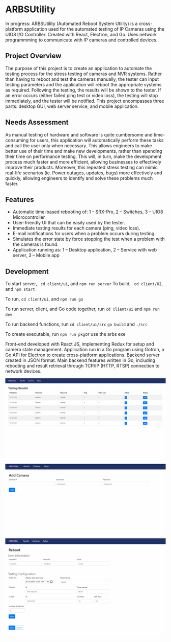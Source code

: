 # ARBSUtility
In progress: ARBSUtility (Automated Reboot System Utility) is a cross-platform application used for the automated testing of IP Cameras using the UIO8 I/O Controller. Created with React, Electron, and Go. Uses network programmming to communicate with IP cameras and controlled devices.

## Project Overview
The purpose of this project is to create an application to automate the testing process for the stress testing of cameras and NVR systems. Rather than having to reboot and test the cameras manually, the tester can input testing parameters and the application will reboot the appropriate systems as required. Following the testing, the results will be shown to the tester. If an error occurs (either failed ping test or video loss), the testing will stop immediately, and the tester will be notified. This project encompasses three parts: desktop GUI, web server service, and mobile application.

## Needs Assessment
As manual testing of hardware and software is quite cumbersome and time-consuming for users, this application will automatically perform these tasks and call the user only when necessary. This allows engineers to make better use of their time and make new developments, rather than spending their time on performance testing. This will, in turn, make the development process much faster and more efficient, allowing businesses to effectively improve their products. Moreover, this repeated stress testing can mimic real-life scenarios (ie. Power outages, updates, bugs) more effectively and quickly, allowing engineers to identify and solve these problems much faster.

## Features 
-	Automatic time-based rebooting of: 1 – SRX-Pro, 2 – Switches, 3 – UIO8 Microcontroller
-	User-friendly UI that can be easily used by the tester.
-	Immediate testing results for each camera (ping, video loss).
-	E-mail notifications for users when a problem occurs during testing.
-	Simulates the error state by force stopping the test when a problem with the cameras is found.
-	Application running as: 1 – Desktop application, 2 – Service with web server, 3 – Mobile app

## Development 
To start server, 
`
cd client/ui`, and `npm run server`
To build, 
`
cd client/UI`, and `npm start`

To run,
`cd client/ui`, and `npm run go`

To run server, client, and Go code together, run 
`cd client/ui` and `npm run dev`

To run backend functions, run
`cd client/ui/src` `go build` and `./src`

To create executable, run 
`npm run pkg`or use the arbs exe


Front-end developed with React JS, implementing Redux for setup and camera state management. Application run in a Go program using Gotron, a Go API for Electron to create cross-platform applications. Backend server created in JSON format. Main backend features written in Go, including rebooting and result retrieval through TCP/IP (HTTP, RTSP) connection to network devices.


![picture](img/1.png)
![picture](img/2.png)
![picture](img/3.png)
